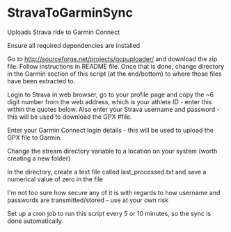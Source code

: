StravaToGarminSync
==================

Uploads Strava ride to Garmin Connect


Ensure all required dependencies are installed

Go to http://sourceforge.net/projects/gcpuploader/ and download the zip file. Follow instructions in README file. Once that is done, change directory in the Garmin section of this script (at the end/bottom) to where those files have been extracted to.

Login to Strava in web browser, go to your profile page and copy the ~6 digit number from the web address, which is your athlete ID - enter this within the quotes below. Also enter your Strava username and password - this will be used to download the GPX #file.

Enter your Garmin Connect login details - this will be used to upload the GPX file to Garmin.

Change the stream directory variable to a location on your system (worth creating a new folder)

In the directory, create a text file called last_processed.txt and save a numerical value of zero in the file

I'm not too sure how secure any of it is with regards to how username and passwords are transmitted/stored - use at your own risk


Set up a cron job to run this script every 5 or 10 minutes, so the sync is done automatically.
